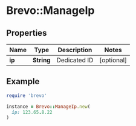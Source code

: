 # Brevo::ManageIp

## Properties

| Name | Type | Description | Notes |
| ---- | ---- | ----------- | ----- |
| **ip** | **String** | Dedicated ID | [optional] |

## Example

```ruby
require 'brevo'

instance = Brevo::ManageIp.new(
  ip: 123.65.8.22
)
```

